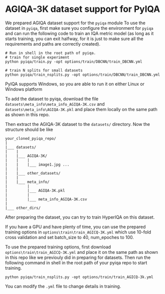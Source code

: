 # AGIQA-3K dataset support for PyIQA

We prepared AGIQA dataset support for the `pyiqa` module 
To use the dataset in `pyiqa`, first make sure you configure the environment for `pyiqa` and can run the following code to train an IQA metric model (as long as it starts training, you can exit halfway, for it is just to make sure all the requirements and paths are correctly created).

```shell
# Run in shell in the root path of pyiqa.
# train for single experiment
python pyiqa/train.py -opt options/train/DBCNN/train_DBCNN.yml

# train N splits for small datasets
python pyiqa/train_nsplits.py -opt options/train/DBCNN/train_DBCNN.yml
```

PyIQA supports Windows, so you are able to run it on either Linux or Windows platform


To add the dataset to pyiqa, download the file `datasets\meta_info\meta_info_AGIQA-3K.csv` and `datasets\meta_info\AGIQA-3K.pkl` and place them locally on the same path as shown in this repo. 

Then extract the AGIQA-3K dataset to the `datasets/` directory. Now the structure should be like

```
your_cloned_pyiqa_repo/
|
|___ datasets/
|    |
|    |___ AGIQA-3K/
|    |    |
|    |    |___ image1.jpg ...
|    |
|    |___ other_datasets/
|    |
|    |___ meta_info/
|         |
|         |___ AGIQA-3K.pkl
|         |
|         |___ meta_info_AGIQA-3K.csv
|
|___ other_dirs/

```

After preparing the dataset, you can try to train HyperIQA on this dataset.

If you have a GPU and have plenty of time, you can use the prepared training options in `options\train\train_AGICQ-3K.yml` which use 10-fold cross validation and set batch_size to 40, num_epoches to 100.

To use the prepared training options, first download  `options\train\train_AGICQ-3K.yml` and place it on the same path as shown in this repo like we previouly did in preparing for datasets. Then run the following command in shell in the root path of your pyiqa repo to start training.

```shell
python pyiqa/train_nsplits.py -opt options/train/train_AGICQ-3k.yml
```

You can modify the `.yml` file to change details in training.




